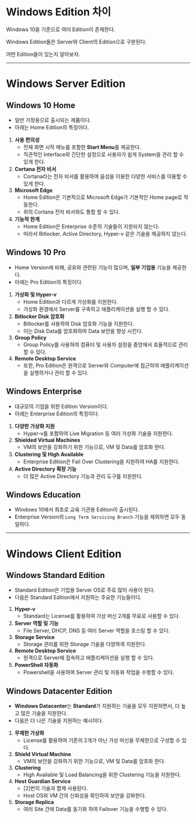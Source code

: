 # Windows Edition 차이

Windows 10을 기준으로 여러 Edition이 존재한다. 

Windows Edition들은 Server와 Client의 Edition으로 구분된다. 

어떤 Edition들이 있는지 알아보자. 

---

# Windows Server Edition

## Windows 10 Home

- 일반 가정용으로 출시되는 제품이다.
- 아래는 Home Edition의 특징이다.
1. **사용 편의성** 
    - 전체 화면 시작 메뉴를 포함한 **Start Menu**를 제공한다.
    - 직관적인 Interface와 간단한 설정으로 사용자가 쉽게 System을 관리 할 수 있게 한다.
2. **Cortana 전자 비서**
    - Cortana라는 전자 비서를 활용하여 음성을 이용한 다양한 서비스를 이용할 수 있게 한다.
3. **Microsoft Edge**
    - Home Edition은 기본적으로 Microsoft Edge가 기본적인 Home page로 작동한다.
    - 위의 Cortana 전자 비서와도 통합 할 수 있다.
4. **기능적 한계**
    - Home Edition은 Enterprise 수준의 기술들이 지원되지 않는다.
    - 따라서 Bitlocker, Active Directory, Hyper-v 같은 기술을 제공하지 않는다.

## Windows 10 Pro

- Home Version에 비해, 공유와 관련된 기능이 많으며, **일부 기업용** 기능을 제공한다.
- 아래는 Pro Edition의 특징이다.
1. **가상화 및 Hyper-v** 
    - Home Edition과 다르게 가상화를 지원한다.
    - 가상화 환경에서 Server를 구축하고 애플리케이션을 실행 할 수 있다.
2. **Bitlocker Disk 암호화**
    - Bitlocker를 사용하여 Disk 암호화 기능을 지원한다.
    - 이는 Disk Data를 암호화하여 Data 보안을 향상 시킨다.
3. **Group Policy** 
    - Group Policy를 사용하여 컴퓨터 및 사용자 설정을 중앙에서 효율적으로 관리 할 수 있다.
4. **Remote Desktop Service**
    - 또한, Pro Edition은 원격으로 Server와 Computer에 접근하여 애플리케이션을 실행하거나 관리 할 수 있다.

## Windows Enterprise

- 대규모의 기업을 위한 Edition Version이다.
- 아래는 Enterprise Edition의 특징이다.
1. **다양한 가상화 지원**
    - Hyper-v를 포함하여 Live Migration 등 여러 가상화 기술을 지원한다.
2. **Shielded Virtual Machines**
    - VM의 보안을 강화하기 위한 기능으로, VM 및 Data를 암호화 한다.
3. **Clustering 및 High Available**
    - Enterprise Edition은 Fail Over Clustering을 지원하여 HA를 지원한다.
4. **Active Directory 확장 기능** 
    - 더 많은 Active Directory 기능과 관리 도구를 지원한다.

## Windows Education

- Windows 10에서 최초로 교육 기관용 Edition이 출시된다.
- Enterprise Version의 `Long Term Servicing Branch` 기능을 제외하면 모두 동일하다.

---

# Windows Client Edition

## Windows Standard Edition

- Standard Edition은 기업용 Server OS로 주로 많이 사용이 된다.
- 다음은 Standard Edition에서 지원하는 주요한 기능들이다.
1. **Hyper-v** 
    - Standard는 License를 활용하여 가상 머신 2개를 무료로 사용할 수 있다.
2. **Server 역할 및 기능**
    - File Server, DHCP, DNS 등 여러 Server 역할을 호스팅 할 수 있다.
3. **Storage Service** 
    - Storage 관리를 위한 Storage 기술을 다양하게 지원한다.
4. **Remote Desktop Service**
    - 원격으로 Server에 접속하고 애플리케이션을 실행 할 수 있다.
5. **PowerShell 자동화**
    - Powershell을 사용하여 Server 관리 및 자동화 작업을 수행할 수 있다.

## Windows Datacenter Edition

- **Windows Datacenter**는 **Standard**가 지원하는 기술을 모두 지원하면서,  더 높고 많은 기술을 지원한다.
- 다음은 더 나은 기술을 지원하는 예시이다.
1. **무제한 가상화**
    - License를 활용하여 기존의 2개가 아닌 가상 머신을 무제한으로 구성할 수 있다.
2. **Shield Virtual Machine**
    - VM의 보안을 강화하기 위한 기능으로, VM 및 Data를 암호화 한다.
3. **Clustering**
    - High Available 및 Load Balancing을 위한 Clustering 기능을 지원한다.
4. **Host Guardian Service**
    - [2]번의 기술과 함께 사용된다.
    - Host OS와 VM 간의 신뢰성을 확인하여 보안을 강화한다.
5. **Storage Replica**
    - 여러 Site 간에 Data를 동기화 하여 Failover 기능을 수행할 수 있다.